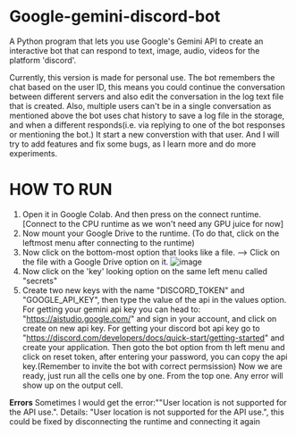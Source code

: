 # Google-gemini-discord-bot
A Python program that lets you use Google's Gemini API to create an interactive bot that can respond to text, image, audio, videos for the platform 'discord'.

Currently, this version is made for personal use.
The bot remembers the chat based on the user ID, this means you could continue the conversation between different servers and also edit the conversation in the log text file that is created. 
Also, multiple users can't be in a single conversation as mentioned above the bot uses chat history to save a log file in the storage, and when a different responds(i.e. via replying to one of the bot responses or mentioning the bot.) It start a new converstion with that user. 
And I will try to add features and fix some bugs, as I learn more and do more experiments. 


# **HOW TO RUN**

1. Open it in Google Colab. And then press on the connect runtime. [Connect to the CPU runtime as we won't need any GPU juice for now]
2. Now mount your Google Drive to the runtime. (To do that, click on the leftmost menu after connecting to the runtime)
3. Now click on the bottom-most option that looks like a file. --> Click on the file with a Google Drive option on it.
    ![image](https://github.com/War004/Google-gemini-discord-bot/assets/138228378/a8cb7ce3-db44-4db0-bde0-7bfab1b2625f)
4. Now click on the 'key' looking option on the same left menu called "secrets"
5. Create two new keys with the name "DISCORD_TOKEN" and "GOOGLE_API_KEY", then type the value of the api in the values option.
   For getting your gemini api key you can head to: "https://aistudio.google.com/" and sign in your account, and click on create on new api key.
   For getting your discord bot api key go to "https://discord.com/developers/docs/quick-start/getting-started" and create your application. Then goto the bot option from th left menu and click on reset token, after entering your password, you can copy the api key.(Remember to invite the bot with correct permsission)
Now we are ready, just run all the cells one by one. From the top one.
Any error will show up on the output cell.

**Errors**
Sometimes I would get the error:""User location is not supported for the API use.". Details: "User location is not supported for the API use.", this could be fixed by disconnecting the runtime and connecting it again
